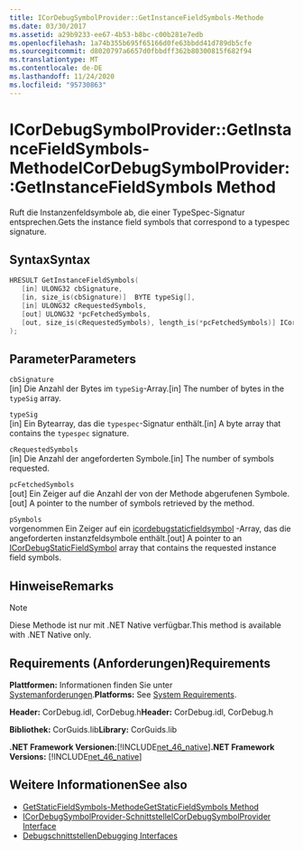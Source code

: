 ```yaml
---
title: ICorDebugSymbolProvider::GetInstanceFieldSymbols-Methode
ms.date: 03/30/2017
ms.assetid: a29b9233-ee67-4b53-b8bc-c00b281e7edb
ms.openlocfilehash: 1a74b355b695f65166d0fe63bbdd41d789db5cfe
ms.sourcegitcommit: d8020797a6657d0fbbdff362b80300815f682f94
ms.translationtype: MT
ms.contentlocale: de-DE
ms.lasthandoff: 11/24/2020
ms.locfileid: "95730863"
---
```

# <a name="icordebugsymbolprovidergetinstancefieldsymbols-method"></a><span data-ttu-id="faed4-102">ICorDebugSymbolProvider::GetInstanceFieldSymbols-Methode</span><span class="sxs-lookup"><span data-stu-id="faed4-102">ICorDebugSymbolProvider::GetInstanceFieldSymbols Method</span></span>

<span data-ttu-id="faed4-103">Ruft die Instanzenfeldsymbole ab, die einer TypeSpec-Signatur entsprechen.</span><span class="sxs-lookup"><span data-stu-id="faed4-103">Gets the instance field symbols that correspond to a typespec signature.</span></span>  
  
## <a name="syntax"></a><span data-ttu-id="faed4-104">Syntax</span><span class="sxs-lookup"><span data-stu-id="faed4-104">Syntax</span></span>  
  
```cpp  
HRESULT GetInstanceFieldSymbols(  
   [in] ULONG32 cbSignature,  
   [in, size_is(cbSignature)]  BYTE typeSig[],  
   [in] ULONG32 cRequestedSymbols,  
   [out] ULONG32 *pcFetchedSymbols,  
   [out, size_is(cRequestedSymbols), length_is(*pcFetchedSymbols)] ICorDebugInstanceFieldSymbol *pSymbols[]  
);  
```  
  
## <a name="parameters"></a><span data-ttu-id="faed4-105">Parameter</span><span class="sxs-lookup"><span data-stu-id="faed4-105">Parameters</span></span>  

 `cbSignature`  
 <span data-ttu-id="faed4-106">[in] Die Anzahl der Bytes im `typeSig`-Array.</span><span class="sxs-lookup"><span data-stu-id="faed4-106">[in] The number of bytes in the `typeSig` array.</span></span>  
  
 `typeSig`  
 <span data-ttu-id="faed4-107">[in] Ein Bytearray, das die `typespec`-Signatur enthält.</span><span class="sxs-lookup"><span data-stu-id="faed4-107">[in] A byte array that contains the `typespec` signature.</span></span>  
  
 `cRequestedSymbols`  
 <span data-ttu-id="faed4-108">[in] Die Anzahl der angeforderten Symbole.</span><span class="sxs-lookup"><span data-stu-id="faed4-108">[in] The number of symbols requested.</span></span>  
  
 `pcFetchedSymbols`  
 <span data-ttu-id="faed4-109">[out] Ein Zeiger auf die Anzahl der von der Methode abgerufenen Symbole.</span><span class="sxs-lookup"><span data-stu-id="faed4-109">[out] A pointer to the number of symbols retrieved by the method.</span></span>  
  
 `pSymbols`  
 <span data-ttu-id="faed4-110">vorgenommen Ein Zeiger auf ein [icordebugstaticfieldsymbol](icordebugstaticfieldsymbol-interface.md) -Array, das die angeforderten instanzfeldsymbole enthält.</span><span class="sxs-lookup"><span data-stu-id="faed4-110">[out] A pointer to an [ICorDebugStaticFieldSymbol](icordebugstaticfieldsymbol-interface.md) array that contains the requested instance field symbols.</span></span>  
  
## <a name="remarks"></a><span data-ttu-id="faed4-111">Hinweise</span><span class="sxs-lookup"><span data-stu-id="faed4-111">Remarks</span></span>  
  
> [!NOTE]
> <span data-ttu-id="faed4-112">Diese Methode ist nur mit .NET Native verfügbar.</span><span class="sxs-lookup"><span data-stu-id="faed4-112">This method is available with .NET Native only.</span></span>  
  
## <a name="requirements"></a><span data-ttu-id="faed4-113">Requirements (Anforderungen)</span><span class="sxs-lookup"><span data-stu-id="faed4-113">Requirements</span></span>  

 <span data-ttu-id="faed4-114">**Plattformen:** Informationen finden Sie unter [Systemanforderungen](../../get-started/system-requirements.md).</span><span class="sxs-lookup"><span data-stu-id="faed4-114">**Platforms:** See [System Requirements](../../get-started/system-requirements.md).</span></span>  
  
 <span data-ttu-id="faed4-115">**Header:** CorDebug.idl, CorDebug.h</span><span class="sxs-lookup"><span data-stu-id="faed4-115">**Header:** CorDebug.idl, CorDebug.h</span></span>  
  
 <span data-ttu-id="faed4-116">**Bibliothek:** CorGuids.lib</span><span class="sxs-lookup"><span data-stu-id="faed4-116">**Library:** CorGuids.lib</span></span>  
  
 <span data-ttu-id="faed4-117">**.NET Framework Versionen:**[!INCLUDE[net_46_native](../../../../includes/net-46-native-md.md)]</span><span class="sxs-lookup"><span data-stu-id="faed4-117">**.NET Framework Versions:** [!INCLUDE[net_46_native](../../../../includes/net-46-native-md.md)]</span></span>  
  
## <a name="see-also"></a><span data-ttu-id="faed4-118">Weitere Informationen</span><span class="sxs-lookup"><span data-stu-id="faed4-118">See also</span></span>

- [<span data-ttu-id="faed4-119">GetStaticFieldSymbols-Methode</span><span class="sxs-lookup"><span data-stu-id="faed4-119">GetStaticFieldSymbols Method</span></span>](icordebugsymbolprovider-getstaticfieldsymbols-method.md)
- [<span data-ttu-id="faed4-120">ICorDebugSymbolProvider-Schnittstelle</span><span class="sxs-lookup"><span data-stu-id="faed4-120">ICorDebugSymbolProvider Interface</span></span>](icordebugsymbolprovider-interface.md)
- [<span data-ttu-id="faed4-121">Debugschnittstellen</span><span class="sxs-lookup"><span data-stu-id="faed4-121">Debugging Interfaces</span></span>](debugging-interfaces.md)
